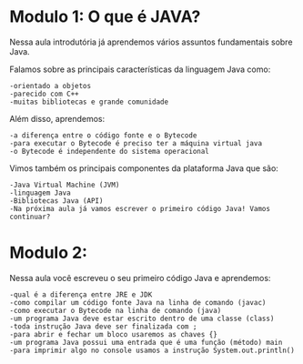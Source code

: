 # Modulo 1: O que é JAVA?

Nessa aula introdutória já aprendemos vários assuntos fundamentais sobre Java.

Falamos sobre as principais características da linguagem Java como:

    -orientado a objetos
    -parecido com C++
    -muitas bibliotecas e grande comunidade

Além disso, aprendemos:

    -a diferença entre o código fonte e o Bytecode
    -para executar o Bytecode é preciso ter a máquina virtual java
    -o Bytecode é independente do sistema operacional
  
Vimos também os principais componentes da plataforma Java que são:

    -Java Virtual Machine (JVM)
    -linguagem Java
    -Bibliotecas Java (API)
    -Na próxima aula já vamos escrever o primeiro código Java! Vamos continuar?

# Modulo 2: 

Nessa aula você escreveu o seu primeiro código Java e aprendemos:

    -qual é a diferença entre JRE e JDK
    -como compilar um código fonte Java na linha de comando (javac)
    -como executar o Bytecode na linha de comando (java)
    -um programa Java deve estar escrito dentro de uma classe (class)
    -toda instrução Java deve ser finalizada com ;
    -para abrir e fechar um bloco usaremos as chaves {}
    -um programa Java possui uma entrada que é uma função (método) main
    -para imprimir algo no console usamos a instrução System.out.println()
